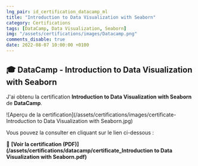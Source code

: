 ```yaml
---
lng_pair: id_certification_datacamp_ml
title: "Introduction to Data Visualization with Seaborn"
category: Certifications
tags: [DataCamp, Data Visualization, Seaborn]
img: "/assets/certifications/images/Datacamp.png"
comments_disable: true
date: 2022-08-07 10:00:00 +0100
---
```


## 🎓 DataCamp - Introduction to Data Visualization with Seaborn

J'ai obtenu la certification **Introduction to Data Visualization with Seaborn** de **DataCamp**.

![Aperçu de la certification](/assets/certifications/images/certificate-Introduction to Data Visualization with Seaborn.jpg)  

Vous pouvez la consulter en cliquant sur le lien ci-dessous :

📜 **[Voir la certification (PDF)](/assets/certifications/datacamp/certificate_Introduction to Data Visualization with Seaborn.pdf)** 
